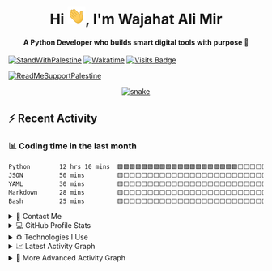 <div align="center">
    <h1 align="center">Hi <img width="35" src="https://github.com/1999AZZAR/1999AZZAR/blob/readme/resources/img/waving.gif">, I'm Wajahat Ali Mir</h1>
    <h4 align="center">A Python Developer who builds smart digital tools with purpose 🧠</h4>
</div>

[![StandWithPalestine](https://raw.githubusercontent.com/Safouene1/support-palestine-banner/master/StandWithPalestine.svg)](https://github.com/Safouene1/support-palestine-banner)
[![Wakatime](https://wakatime.com/badge/user/d594dc95-07a5-471b-a3e1-8d5fea65bed3.svg)](https://wakatime.com/@d594dc95-07a5-471b-a3e1-8d5fea65bed3)
[![Visits Badge](https://badges.pufler.dev/visits/wajahatalimirpro/badge-it)](https://badges.pufler.dev)

[![ReadMeSupportPalestine](https://raw.githubusercontent.com/Safouene1/support-palestine-banner/master/banner-support.svg)](https://github.com/Safouene1/support-palestine-banner)

<div align="center">
    <a href="https://github.com/wajahatalimirpro">
        <img src="https://github.com/wajahatalimirpro/wajahatalimirpro/blob/output/github-snake-dark.svg" alt="snake" />
    </a>
</div>

## ⚡ Recent Activity

<!--START_SECTION:activity-->
<!-- Your GitHub activity will auto-populate here with GitHub Actions -->
<!--END_SECTION:activity-->

### :bar_chart: Coding time in the last month

<!--START_SECTION:waka-->

```txt
Python        12 hrs 10 mins  🟩🟩🟩🟩🟩🟩🟩🟩🟩🟩🟩🟩🟩🟩🟩🟩🟩🟩🟩🟩⬜⬜⬜⬜⬜   82.34 %
JSON          50 mins         🟨⬜⬜⬜⬜⬜⬜⬜⬜⬜⬜⬜⬜⬜⬜⬜⬜⬜⬜⬜⬜⬜⬜⬜⬜   05.65 %
YAML          30 mins         🟨⬜⬜⬜⬜⬜⬜⬜⬜⬜⬜⬜⬜⬜⬜⬜⬜⬜⬜⬜⬜⬜⬜⬜⬜   03.42 %
Markdown      28 mins         🟨⬜⬜⬜⬜⬜⬜⬜⬜⬜⬜⬜⬜⬜⬜⬜⬜⬜⬜⬜⬜⬜⬜⬜⬜   03.17 %
Bash          25 mins         🟨⬜⬜⬜⬜⬜⬜⬜⬜⬜⬜⬜⬜⬜⬜⬜⬜⬜⬜⬜⬜⬜⬜⬜⬜   02.89 %
```

<!--END_SECTION:waka-->

<details>
    <summary>💌 Contact Me</summary>
    <div>
        <samp>
            <h2 align="center">📬 You can reach me at:</h2>
            <p align="center">
                <a href="https://www.linkedin.com/in/wajahatalimirpro" target="blank">
                    <img src="https://img.shields.io/badge/linkedin-%230077B5.svg?style=for-the-badge&logo=linkedin&logoColor=white" height="30" />
                </a>
                <a href="mailto:mrwajahatalimir@gmail.com">
                    <img src="https://img.shields.io/badge/email-D14836?style=for-the-badge&logo=gmail&logoColor=white" height="30" />
                </a>
                <a href="https://wa.me/923700882006">
                    <img src="https://img.shields.io/badge/WhatsApp-25D366?style=for-the-badge&logo=whatsapp&logoColor=white" height="30" />
                </a>
            </p>
        </samp>
    </div>
</details>

<details>
  <summary>💻 GitHub Profile Stats</summary>
    <div>
        <h2 align="center">📊 GitHub Stats</h2>
        <p align="center">
            <a href="https://github.com/wajahatalimirpro">
                <img src="https://github-readme-streak-stats.herokuapp.com/?user=wajahatalimirpro&theme=dark&hide_border=true" />
            </a>
        </p>
        <p align="center">
            <a href="https://github.com/wajahatalimirpro">
                <img width="49.5%" src="https://github-readme-stats.vercel.app/api?username=wajahatalimirpro&show_icons=true&count_private=true&theme=react&hide_border=true&bg_color=0D1117" />
                <img width="49.5%" src="https://github-readme-activity-graph.vercel.app/graph?username=wajahatalimirpro&bg_color=0D1117&color=5BCDEC&line=5BCDEC&point=FFFFFF&hide_border=true" />
            </a>
        </p>
    </div>
</details>

<details>
    <summary>⚙️ Technologies I Use</summary>
    <div>
        <h2 align="center"> ⚙️ Tech Stack </h2>
        <img src="https://skillicons.dev/icons?i=python,flask,django,fastapi,mysql,sqlite,html,css,github,git&theme=dark" />
    </div>
</details>

<details>
  <summary>📈 Latest Activity Graph</summary>
  <br/>
  <h2 align="center">👇 Latest Contributions 👇</h2>
    <a href="https://github.com/wajahatalimirpro">
        <img alt="Wajahat's Activity Graph" src="https://github-readme-activity-graph.vercel.app/graph?username=wajahatalimirpro&bg_color=0D1117&color=5BCDEC&line=5BCDEC&point=FFFFFF&hide_border=true" />
    </a>
</details>

<details>
    <summary>🌌 More Advanced Activity Graph</summary>
    <br />
    <h2 align="center">🌌 Contribution Universe</h2>
    <img src="https://raw.githubusercontent.com/wajahatalimirpro/datafiles/profile-night-green.svg" />
</details>
